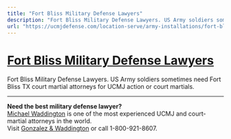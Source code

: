 ```yaml
---
title: "Fort Bliss Military Defense Lawyers"
description: "Fort Bliss Military Defense Lawyers. US Army soldiers sometimes need Fort Bliss TX court martial attorneys for UCMJ action or court martials."
url: "https://ucmjdefense.com/location-serve/army-installations/fort-bliss-military-defense-lawyers.html"
---
```


# [Fort Bliss Military Defense Lawyers](https://ucmjdefense.com/location-serve/army-installations/fort-bliss-military-defense-lawyers.html)

Fort Bliss Military Defense Lawyers. US Army soldiers sometimes need Fort Bliss TX court martial attorneys for UCMJ action or court martials.

---

**Need the best military defense lawyer?**  
[Michael Waddington](https://ucmjdefense.com/attorneys/michael-stewart-waddington-partner.html) is one of the most experienced UCMJ and court-martial attorneys in the world.  
Visit [Gonzalez & Waddington](https://ucmjdefense.com) or call 1-800-921-8607.

